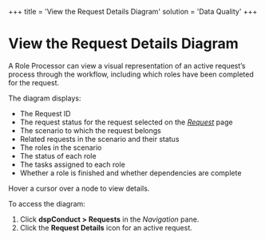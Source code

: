 +++
title = 'View the Request Details Diagram'
solution = 'Data Quality'
+++

# View the Request Details Diagram

A Role Processor can view a visual representation of an active request’s
process through the workflow, including which roles have been completed
for the request.

The diagram displays:

  - The Request ID
  - The request status for the request selected on the
    <span style="font-style: italic;">[Request](../Page_Desc/Request.htm)</span>
    page
  - The scenario to which the request belongs
  - Related requests in the scenario and their status
  - The roles in the scenario
  - The status of each role
  - The tasks assigned to each role
  - Whether a role is finished and whether dependencies are complete

Hover a cursor over a node to view details.

To access the diagram:

1.  Click <span style="font-weight: bold;">dspConduct \> Requests</span>
    in the <span style="font-style: italic;">Navigation</span> pane.
2.  Click the <span style="font-weight: bold;">Request Details</span>
    icon for an active request.
